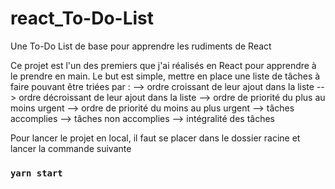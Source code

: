 # react_To-Do-List
Une To-Do List de base pour apprendre les rudiments de React

Ce projet est l'un des premiers que j'ai réalisés en React pour apprendre à le prendre en main.
Le but est simple, mettre en place une liste de tâches à faire pouvant être triées par :
--> ordre croissant de leur ajout dans la liste
--> ordre décroissant de leur ajout dans la liste
--> ordre de priorité du plus au moins urgent
--> ordre de priorité du moins au plus urgent
--> tâches accomplies
--> tâches non accomplies
--> intégralité des tâches

Pour lancer le projet en local, il faut se placer dans le dossier racine et lancer la commande suivante

### `yarn start`